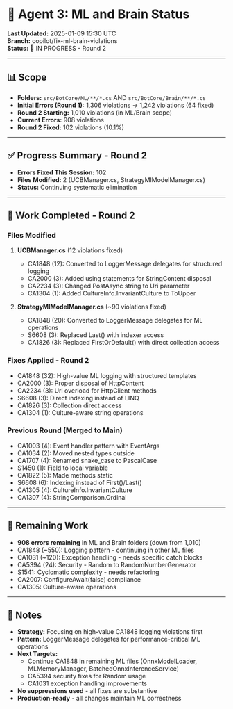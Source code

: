 # 🤖 Agent 3: ML and Brain Status

**Last Updated:** 2025-01-09 15:30 UTC  
**Branch:** copilot/fix-ml-brain-violations  
**Status:** 🔄 IN PROGRESS - Round 2

---

## 📊 Scope
- **Folders:** `src/BotCore/ML/**/*.cs` AND `src/BotCore/Brain/**/*.cs`
- **Initial Errors (Round 1):** 1,306 violations → 1,242 violations (64 fixed)
- **Round 2 Starting:** 1,010 violations (in ML/Brain scope)
- **Current Errors:** 908 violations
- **Round 2 Fixed:** 102 violations (10.1%)

---

## ✅ Progress Summary - Round 2
- **Errors Fixed This Session:** 102
- **Files Modified:** 2 (UCBManager.cs, StrategyMlModelManager.cs)
- **Status:** Continuing systematic elimination

---

## 📝 Work Completed - Round 2

### Files Modified
1. **UCBManager.cs** (12 violations fixed)
   - CA1848 (12): Converted to LoggerMessage delegates for structured logging
   - CA2000 (3): Added using statements for StringContent disposal  
   - CA2234 (3): Changed PostAsync string to Uri parameter
   - CA1304 (1): Added CultureInfo.InvariantCulture to ToUpper

2. **StrategyMlModelManager.cs** (~90 violations fixed)
   - CA1848 (20): Converted to LoggerMessage delegates for ML operations
   - S6608 (3): Replaced Last() with indexer access
   - CA1826 (3): Replaced FirstOrDefault() with direct collection access
   
### Fixes Applied - Round 2
- CA1848 (32): High-value ML logging with structured templates
- CA2000 (3): Proper disposal of HttpContent
- CA2234 (3): Uri overload for HttpClient methods
- S6608 (3): Direct indexing instead of LINQ
- CA1826 (3): Collection direct access
- CA1304 (1): Culture-aware string operations

### Previous Round (Merged to Main)
- CA1003 (4): Event handler pattern with EventArgs
- CA1034 (2): Moved nested types outside
- CA1707 (4): Renamed snake_case to PascalCase
- S1450 (1): Field to local variable
- CA1822 (5): Made methods static
- S6608 (6): Indexing instead of First()/Last()
- CA1305 (4): CultureInfo.InvariantCulture
- CA1307 (4): StringComparison.Ordinal

---

## 🎯 Remaining Work
- **908 errors remaining** in ML and Brain folders (down from 1,010)
- CA1848 (~550): Logging pattern - continuing in other ML files
- CA1031 (~120): Exception handling - needs specific catch blocks
- CA5394 (24): Security - Random to RandomNumberGenerator
- S1541: Cyclomatic complexity - needs refactoring
- CA2007: ConfigureAwait(false) compliance
- CA1305: Culture-aware operations

---

## 📖 Notes
- **Strategy:** Focusing on high-value CA1848 logging violations first
- **Pattern:** LoggerMessage delegates for performance-critical ML operations
- **Next Targets:** 
  - Continue CA1848 in remaining ML files (OnnxModelLoader, MLMemoryManager, BatchedOnnxInferenceService)
  - CA5394 security fixes for Random usage
  - CA1031 exception handling improvements
- **No suppressions used** - all fixes are substantive
- **Production-ready** - all changes maintain ML correctness

